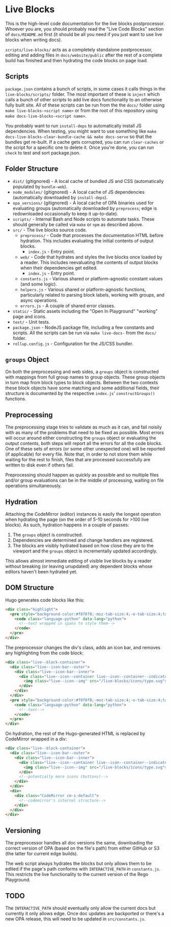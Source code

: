 # Live Blocks

This is the high-level code documentation for the live blocks postprocessor.
Whoever you are, you should probably read the "Live Code Blocks" section of
`docs/README.md` first (it should be all you need if you just want to use
live blocks when writing docs).

`scripts/live-blocks/` acts as a completely standalone postprocessor, editing and
adding files in `docs/website/public` after the rest of a complete
build has finished and then hydrating the code blocks
on page load.

## Scripts
`package.json` contains a bunch of scripts, in some cases it calls things in the `live-blocks/scripts/` folder.
The most important of these is `inject` which calls a bunch of other scripts to add live docs functionality
to an otherwise fully built site. All of these scripts can be run from the the `docs/` folder using `make live-blocks-<script name>`
or from the root of this repository using `make docs-live-blocks-<script name>`.

You probably want to run `install-deps` to automatically install JS dependencies. When testing, you might want to use something like
`make docs-live-blocks-clear-bundle-cache && make docs-serve` so that the bundles get re-built. If a cache gets corrupted, you can
run `clear-caches` or the script for a specific one to delete it. Once you're done, you can run `check`
to test and sort package.json.

## Folder Structure

- `dist/` (gitignored) - A local cache of bundled JS and CSS (automatically populated by `bundle-web`).
- `node_modules/` (gitignored) - A local cache of JS dependencies (automatically downloaded by `install-deps`).
- `opa_versions/` (gitignored) - A local cache of OPA binaries used for evaluating groups
  (automatically downloaded by `preprocess`; edge is redownloaded occasionally to keep it up-to-date).
- `scripts/` - Internal Bash and Node scripts to automate tasks. These should generally be called via `make` or `npm` as described above.
- `src/` - The live blocks source code.
  - `preprocess/` - Code that processes the documentation HTML before hydration.
    This includes evaluating the initial contents of output blocks.
    - `index.js` - Entry point.
  - `web/` - Code that hydrates and styles the live blocks once loaded by a reader.
    This includes reevaluating the contents of output blocks when their dependencies get edited.
    - `index.js` - Entry point.
  - `constants.js` - Various shared or platform-agnostic constant values (and some logic).
  - `helpers.js` - Various shared or platform-agnostic functions, particularly related to parsing block labels,
    working with groups, and async operations.
  - `errors.js` - A couple of shared error classes.
- `static/` - Static assets including the "Open In Playground" "working" page and icons.
- `test/` - Unit tests.
- `package.json` - NodeJS package file, including a few constants and scripts. All the scripts can be run via `make live-docs-` from the `docs/` folder.
- `rollup.config.js` - Configuration for the JS/CSS bundler.

## `groups` Object

On both the preprocessing and web sides, a `groups` object is constructed with mappings from full group names to group objects.
These group objects in turn map from block types to block objects. Between the two contexts these block objects have some matching and some additional fields,
their structure is documented by the respective `index.js`' `constructGroups()` functions.

## Preprocessing

The preprocessing stage tries to validate as much as it can, and fail noisily with as many of the problems
that need to be fixed as possible. Most errors will occur around either constructing the `groups` object or
evaluating the output contents, both steps will report all the errors for all the code blocks. One of these
sets of errors (or some other unexpected one) will be reported (if applicable) for every file. Note that,
in order to not store them while waiting for the rest to finish, files that are processed successfully are
written to disk even if others fail.

Preprocessing should happen as quickly as possible and so multiple files and/or group evaluations can be in the middle of processing,
waiting on file operations simultaneously.

## Hydration

Attaching the CodeMirror (editor) instances is easily the longest operation when hydrating the page
(on the order of 5-10 seconds for >100 live blocks).
As such, hydration happens in a couple of passes:

1.  The `groups` object is constructed.
2.  Dependencies are determined and change handlers are registered.
3.  The blocks are visibly hydrated based on how close they are to the viewport and the `groups` object
    is incrementally updated accordingly.

This allows almost immediate editing of visible live blocks by a reader without breaking (or leaving unupdated)
any dependent blocks whose editors haven't been hydrated yet.

## DOM Structure

Hugo generates code blocks like this:

```html
<div class="highlight">
  <pre style="background-color:#f8f8f8;-moz-tab-size:4;-o-tab-size:4;tab-size:4">
    <code class="language-python" data-lang="python">
      <!--text wrapped in spans to style them-->
    </code>
  </pre>
</div>
```

The preprocessor changes the div's class, adds an icon bar, and removes any highlighting from the code block:

```html
<div class="live--block-container">
  <div class="live--icon-bar--outer">
    <div class="live--icon-bar--inner">
      <div class="live--icon--container live--icon--container--indicator" title="Type">
        <img class="live--icon--img" src="/live-blocks/icons/type.svg">
      </div>
    </div>
  </div>
  <pre style="background-color:#f8f8f8;-moz-tab-size:4;-o-tab-size:4;tab-size:4">
    <code class="language-python" data-lang="python">
      <!--text-->
    </code>
  </pre>
</div>
```

On hydration, the rest of the Hugo-generated HTML is replaced by CodeMirror wrapped in a div:

```html
<div class="live--block-container">
  <div class="live--icon-bar--outer">
    <div class="live--icon-bar--inner">
      <div class="live--icon--container live--icon--container--indicator" title="Type">
        <img class="live--icon--img" src="/live-blocks/icons/type.svg">
      </div>
      <!--potentially more icons (buttons)-->
    </div>
  </div>
  <div>
    <div class="CodeMirror cm-s-default">
      <!--codemirror's internal structure-->
    </div>
  </div>
</div>
```

## Versioning

The preprocessor handles all doc versions the same, downloading the correct version of OPA
(based on the file's path) from either GitHub or S3 (the latter for current edge builds).

The web script always hydrates the blocks but only allows them to be edited if the page's path conforms
with `INTERACTIVE_PATH` in `constants.js`. This restricts the live functionality to the current version of the
Rego Playground.

## TODO

The `INTERACTIVE_PATH` should eventually only allow the current docs but currently it only allows edge.
Once doc updates are backported or there's a new OPA release, this will need to be updated in `src/constants.js`.